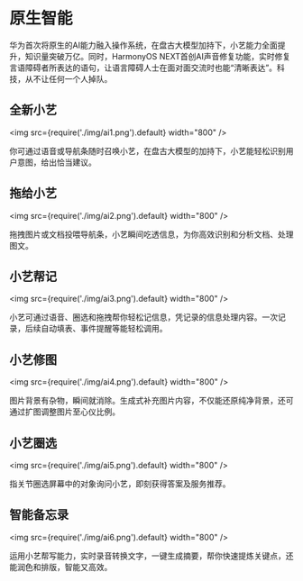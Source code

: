 # 原生智能
华为首次将原生的AI能力融入操作系统，在盘古大模型加持下，小艺能力全面提升，知识量突破万亿。同时，HarmonyOS NEXT首创AI声音修复功能，实时修复言语障碍者所表达的语句，让语言障碍人士在面对面交流时也能“清晰表达”。科技，从不让任何一个人掉队。

## 全新小艺

<img
  src={require('./img/ai1.png').default}
  width="800" 
/>

你可通过语音或导航条随时召唤小艺，在盘古大模型的加持下，小艺能轻松识别用户意图，给出恰当建议。

## 拖给小艺

<img
  src={require('./img/ai2.png').default}
  width="800" 
/>

拖拽图片或文档投喂导航条，小艺瞬间吃透信息，为你高效识别和分析文档、处理图文。

## 小艺帮记

<img
  src={require('./img/ai3.png').default}
  width="800" 
/>

小艺可通过语音、圈选和拖拽帮你轻松记信息，凭记录的信息处理内容。一次记录，后续自动填表、事件提醒等能轻松调用。

## 小艺修图

<img
  src={require('./img/ai4.png').default}
  width="800" 
/>

图片背景有杂物，瞬间就消除。生成式补充图片内容，不仅能还原纯净背景，还可通过扩图调整图片至心仪比例。

## 小艺圈选

<img
  src={require('./img/ai5.png').default}
  width="800" 
/>

指关节圈选屏幕中的对象询问小艺，即刻获得答案及服务推荐。

## 智能备忘录

<img
  src={require('./img/ai6.png').default}
  width="800" 
/>

运用小艺帮写能力，实时录音转换文字，一键生成摘要，帮你快速提炼关键点，还能润色和排版，智能又高效。

